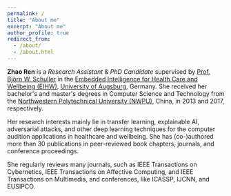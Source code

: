 ```yaml
---
permalink: /
title: "About me"
excerpt: "About me"
author_profile: true
redirect_from: 
  - /about/
  - /about.html
---
```


**Zhao Ren** is a *Research Assistant* & *PhD Candidate* supervised by <a href="http://www.schuller.one/" target="_blank">Prof. Björn W. Schuller</a> in the <a href="https://www.uni-augsburg.de/en/fakultaet/fai/informatik/prof/eihw/" target="_blank">Embedded Intelligence for Health Care and Wellbeing (EIHW)</a>, <a href="https://www.uni-augsburg.de/en/" target="_blank">University of Augsburg</a>, Germany. She received her bachelor's and master's degrees in Computer Science and Technology from the <a href="https://en.nwpu.edu.cn/" target="_blank">Northwestern Polytechnical University (NWPU)</a>, China, in 2013 and 2017, respectively.

Her research interests mainly lie in transfer learning, explainable AI, adversarial attacks, and other deep learning techniques for the computer audition applications in healthcare and wellbeing. She has (co-)authored more than 30 publications in peer-reviewed book chapters, journals, and conference proceedings.

She regularly reviews many journals, such as IEEE Transactions on Cybernetics, IEEE Transactions on Affective Computing, and IEEE Transactions on Multimedia, and conferences, like ICASSP, IJCNN, and EUSIPCO.


